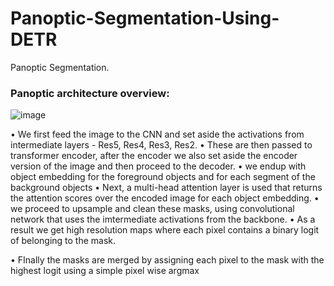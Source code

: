 # Panoptic-Segmentation-Using-DETR
Panoptic Segmentation.

### Panoptic architecture overview:

![image](https://user-images.githubusercontent.com/50706192/204527900-93e1ebf5-c886-49b2-ab38-6e97159c9c0f.png)

•	 We first feed the image to the CNN and set aside the activations from intermediate layers - Res5, Res4, Res3, Res2.
• These are then passed to transformer encoder, after the encoder we also set aside the encoder version of the image and then proceed to the decoder.
•	 we endup with object embedding for the foreground objects and for each segment of the background objects
•	 Next, a multi-head attention layer is used that returns the attention scores over the encoded image for each object embedding.
•	 we proceed to upsample and clean these masks, using convolutional network that uses the imtermediate activations from the backbone.
•	 As a result we get high resolution maps where each pixel contains a binary logit of belonging to the mask.

•	FInally the masks are merged by assigning each pixel to the mask with the highest logit using a simple pixel wise argmax
